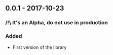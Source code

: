 ## 0.0.1 - 2017-10-23
### /!\ It's an Alpha, do not use in production
### Added
- First version of the library
